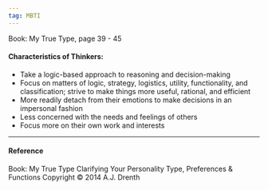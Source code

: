 ```yaml
---
tag: MBTI
---
```


Book: My True Type, page 39 - 45

#### Characteristics of Thinkers:

- Take a logic-based approach to reasoning and decision-making
- Focus on matters of logic, strategy, logistics, utility, functionality, and classification; strive to make things more useful, rational, and efficient
- More readily detach from their emotions to make decisions in an impersonal fashion
- Less concerned with the needs and feelings of others
- Focus more on their own work and interests

---

#### Reference

Book: My True Type Clarifying Your Personality Type, Preferences & Functions Copyright © 2014 A.J. Drenth
